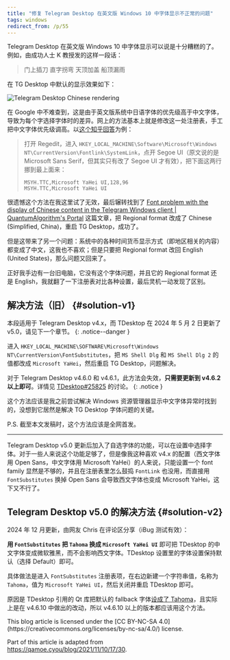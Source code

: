 ```yaml
---
title: "修复 Telegram Desktop 在英文版 Windows 10 中字体显示不正常的问题"
tags: windows
redirect_from: /p/55
---
```


Telegram Desktop 在英文版 Windows 10 中字体显示可以说是十分糟糕的了。例如，由成功人士 K 教授发的这样一段话：

> 门上插刀 直字拐弯 天顶加盖 船顶漏雨

在 TG Desktop 中默认的显示效果如下：

![Telegram Desktop Chinese rendering](/image/windows/telegram-desktop-font-rendering.png)

在 Google 中不难查到，这是由于英文版系统中日语字体的优先级高于中文字体，导致为每个字选择字体时的差异。网上的方法基本上就是修改这一处注册表，手工把中文字体优先级调高。以[这个知乎回答](https://www.zhihu.com/question/35739625)为例：

> 打开 Regedit，进入 `HKEY_LOCAL_MACHINE\Software\Microsoft\Windows NT\CurrentVersion\Fontlink\SystemLink`，点开 Segoe UI（原文说的是 Microsoft Sans Serif，但其实只有改了 Segoe UI 才有效），把下面这两行挪到最上面来：
>
> ```text
> MSYH.TTC,Microsoft YaHei UI,128,96
> MSYH.TTC,Microsoft YaHei UI
> ```

很遗憾这个方法在我这里试了无效，最后辗转找到了 [Font problem with the display of Chinese content in the Telegram Windows client \| QuantumAlgorithm's Portal](https://qamoe.cyou/blog/2021/11/10/17/30) 这篇文章，把 Regional format 改成了 Chinese (Simplified, China)，重启 TG Desktop，成功了。

但是这带来了另一个问题：系统中的各种时间货币显示方式（即地区相关的内容）都变成了中文，这我也不喜欢；但是只要把 Regional format 改回 English (United States)，那么问题又回来了。

正好我手边有一台旧电脑，它没有这个字体问题，并且它的 Regional format 还是 English，我就翻了一下注册表对比各种设置，最后灵机一动发现了区别。

## 解决方法（旧） {#solution-v1}

本段适用于 Telegram Desktop v4.x，而 TDesktop 在 2024 年 5 月 2 日更新了 v5.0，请见下一个章节。
{: .notice--danger }

进入 `HKEY_LOCAL_MACHINE\SOFTWARE\Microsoft\Windows NT\CurrentVersion\FontSubstitutes`，把 `MS Shell Dlg` 和 `MS Shell Dlg 2` 的值都改成 `Microsoft YaHei`，然后重启 TG Desktop，问题解决。

对于 Telegram Desktop v4.6.0 和 v4.6.1，此方法会失效，**只需要更新到 v4.6.2 以上即可**。详情见 [<i class="fab fa-github"></i> TDesktop#25825](https://github.com/telegramdesktop/tdesktop/issues/25825) 的讨论。
{: .notice }

这个方法应该是我之前尝试解决 Windows 资源管理器显示中文字体异常时找到的，没想到它居然是解决 TG Desktop 字体问题的关键。

P.S. 截至本文发稿时，这个方法应该是全网首发。

---

Telegram Desktop v5.0 更新后加入了自选字体的功能，可以在设置中选择字体。对于一些人来说这个功能足够了，但是像我这种喜欢 v4.x 的配置（西文字体用 Open Sans，中文字体用 Microsoft YaHei）的人来说，只能设置一个 font family 显然是不够的，并且在注册表里怎么鼓捣 `FontLink` 也没用，而直接用 `FontSubstitutes` 换掉 Open Sans 会导致西文字体也变成 Microsoft YaHei，这下又不行了。

## Telegram Desktop v5.0 的解决方法 {#solution-v2}

2024 年 12 月更新，由网友 Chris 在评论区分享（iBug 测试有效）：

**用 `FontSubstitutes` 把 `Tahoma` 换成 `Microsoft YaHei UI`** 即可把 TDesktop 的中文字体变成微软雅黑，而不会影响西文字体。TDesktop 设置里的字体设置保持默认（选择 Default）即可。

具体做法是进入 `FontSubstitutes` 注册表项，在右边新建一个字符串值，名称为 `Tahoma`，值为 `Microsoft YaHei UI`，然后关闭并重启 TDesktop 即可。

原因是 TDesktop 引用的 Qt 库把默认的 fallback 字体[设成了 Tahoma](https://github.com/desktop-app/patches/commit/5d64e21844e4bc6e8aa014b14e40e10787f81677)，且实际上是在 v4.6.10 中做出的改动，所以 v4.6.10 以上的版本都应该用这个方法。

<div class="notice--primary" markdown="1">
This blog article is licensed under the [CC BY-NC-SA 4.0](https://creativecommons.org/licenses/by-nc-sa/4.0/) license.

Part of this article is adapted from <https://qamoe.cyou/blog/2021/11/10/17/30>.
</div>
